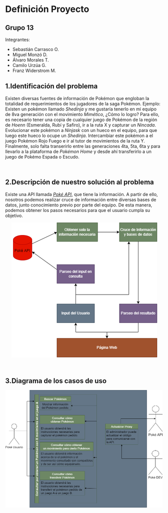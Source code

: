 # **Definición Proyecto**

## **Grupo 13**

Integrantes:
- Sebastián Carrasco O.
- Miguel Monzó D.
- Álvaro Morales T.
- Camilo Urzúa G.
- Franz Widerstrom M.

## 1.Identificación del problema

Existen diversas fuentes de información de Pokémon que engloban la totalidad de requerimientos de los jugadores de la saga Pokémon. Ejemplo: Existen un pokémon llamado *Shedinja* y me gustaría tenerlo en mi equipo de 8va generación con el movimiento *Mimético*, ¿Cómo lo logro? Para ello, es necesario tener una copia de cualquier juego de Pokémon de la región de *Hoenn* (Esmeralda, Rubí y Safiro), ir a la ruta X y capturar un *Nincada*. Evolucionar este pokémon a *Ninjask* con un hueco en el equipo, para que luego este hueco lo ocupe un *Shedinja*. Intercambiar este pokémon a el juego Pokémon Rojo Fuego e ir al tutor de movimientos de la ruta Y. Finalmente, solo falta transerirlo entre las generaciones 4ta, 5ta, 6ta y para llevarlo a la plataforma de *Pokémon Home* y desde ahí transferirlo a un juego de Pokémo Espada o Escudo.

<div style="page-break-after: always; visibility: hidden"> 
\pagebreak 
</div>

## 2.Descripción de nuestro solución al problema

Existe una API llamada [*Poké API*](https://pokeapi.co), que tiene la información. A partir de ello, nosotros podemos realizar cruce de información entre diversas bases de datos, junto conocimiento previo por parte del equipo. De esta manera, podemos obtener los pasos necesarios para que el usuario cumpla su objetivo.

<p align="center">
    <img src="Diagrama_1.png">
</p>

<div style="page-break-after: always; visibility: hidden"> 
\pagebreak 
</div>

## 3.Diagrama de los casos de uso

<p align="center">
    <img src="Diagrama_2.png">
</p>